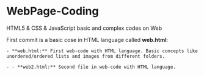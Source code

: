 # WebPage-Coding
HTML5 &amp; CSS &amp; JavaScript basic and complex codes on Web

<!-- https://docs.github.com/en/github/writing-on-github/getting-started-with-writing-and-formatting-on-github/basic-writing-and-formatting-syntax --> 

First commit is a basic cose in HTML language called **web.html**:

    - **web.html:** First web-code with HTML language. Basic concepts like unordered/ordered lists and images from different folders.

    - - **web2.html:** Second file in web-code with HTML language. 